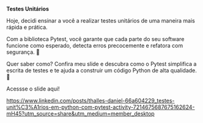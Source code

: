 **Testes Unitários** 

Hoje, decidi ensinar a você a realizar testes unitários de uma maneira mais rápida e prática.

Com a biblioteca Pytest, você garante que cada parte do seu software funcione como esperado, detecta erros precocemente e refatora com segurança. 🚀

Quer saber como? Confira meu slide e descubra como o Pytest simplifica a escrita de testes e te ajuda a construir um código Python de alta qualidade. 
💪

Acessse o slide aqui!

https://www.linkedin.com/posts/thalles-daniel-66a604229_testes-unit%C3%A1rios-em-python-com-pytest-activity-7214675687675162624-mH45?utm_source=share&utm_medium=member_desktop
